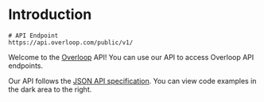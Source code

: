 # Introduction
```shell
# API Endpoint
https://api.overloop.com/public/v1/
```
Welcome to the [Overloop](https://overloop.com) API! You can use our API to access Overloop API endpoints.

Our API follows the [JSON API specification](http://jsonapi.org/). You can view code examples in the dark area to the right.
